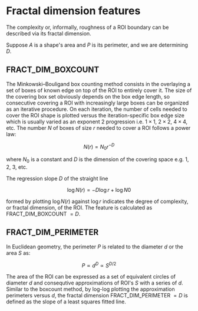 # Fractal dimension features

The complexity or, informally, roughness of a ROI boundary can be described via its fractal dimension. 

Suppose $A$ is a shape's area and $P$ is its perimeter, and we are determining $D$.

## FRACT_DIM_BOXCOUNT

The Minkowski–Bouligand box counting method consists in the overlaying a set of boxes of known edge on top of the ROI to entirely cover it. The size of the covering box set obviously depends on the box edge length, so consecutive covering a ROI with increasingly large boxes can be organized as an iterative procedure. On each iteration, the number of cells needed to cover the ROI shape is plotted versus the iteration-specific box edge size which is usually varied as an exponent 2 progression i.e. $1 \times 1$, $2 \times 2$, $4 \times 4$, etc. The number $N$ of boxes of size $r$ needed to
cover a ROI follows a power law:

$$N(r) = N_0 r^{−D}$$

where $N_0$ is a constant and $D$ is the dimension of the covering space e.g. 1, 2, 3, etc.

The regression slope $D$ of the straight line 

$$\log N(r)  = −D \log r + \log N0$$ 

formed by plotting $\log N(r)$ against $\log r$ indicates the degree of complexity, or fractal dimension, of the ROI. The feature is calculated as FRACT_DIM_BOXCOUNT $=D$.


## FRACT_DIM_PERIMETER

In Euclidean geometry, the perimeter $P$ is related to the diameter $d$ or the area $S$ as:

$$P \propto d^D \propto S^{D/2}$$

The area of the ROI can be expressed as a set of equivalent circles of diameter $d$ and consequtive approximations of ROI's $S$ with a series of $d$. Similar to the boxcount method, by log-log plotting the approximation perimeters versus $d$, the fractal dimension FRACT_DIM_PERIMETER $=D$ is defined as the slope of a least squares fitted line.


